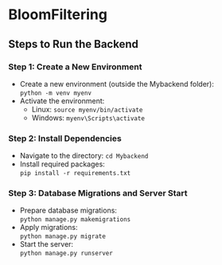 # BloomFiltering

## Steps to Run the Backend

### Step 1: Create a New Environment

- Create a new environment (outside the Mybackend folder):  
  `python -m venv myenv`
- Activate the environment:  
  - Linux: `source myenv/bin/activate`  
  - Windows: `myenv\Scripts\activate`

### Step 2: Install Dependencies

- Navigate to the directory: `cd Mybackend`
- Install required packages:  
  `pip install -r requirements.txt`

### Step 3: Database Migrations and Server Start

- Prepare database migrations:  
  `python manage.py makemigrations`
- Apply migrations:  
  `python manage.py migrate`
- Start the server:  
  `python manage.py runserver`
